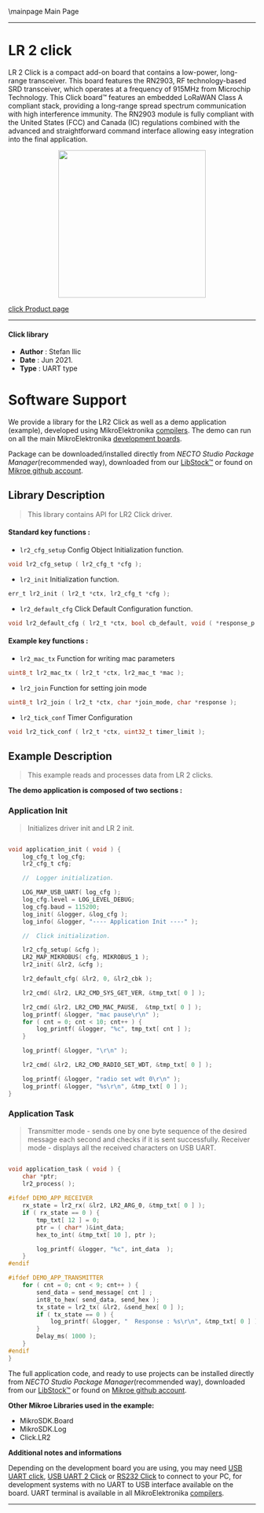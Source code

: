 \mainpage Main Page

---
# LR 2 click

LR 2 Click is a compact add-on board that contains a low-power, long-range transceiver. This board features the RN2903, RF technology-based SRD transceiver, which operates at a frequency of 915MHz from Microchip Technology. This Click board™ features an embedded LoRaWAN Class A compliant stack, providing a long-range spread spectrum communication with high interference immunity. The RN2903 module is fully compliant with the United States (FCC) and Canada (IC) regulations combined with the advanced and straightforward command interface allowing easy integration into the final application. 

<p align="center">
  <img src="https://download.mikroe.com/images/click_for_ide/lr_2_click.png" height=300px>
</p>

[click Product page](https://www.mikroe.com/lr-2-click)

---


#### Click library

- **Author**        : Stefan Ilic
- **Date**          : Jun 2021.
- **Type**          : UART type


# Software Support

We provide a library for the LR2 Click
as well as a demo application (example), developed using MikroElektronika
[compilers](https://www.mikroe.com/necto-studio).
The demo can run on all the main MikroElektronika [development boards](https://www.mikroe.com/development-boards).

Package can be downloaded/installed directly from *NECTO Studio Package Manager*(recommended way), downloaded from our [LibStock&trade;](https://libstock.mikroe.com) or found on [Mikroe github account](https://github.com/MikroElektronika/mikrosdk_click_v2/tree/master/clicks).

## Library Description

> This library contains API for LR2 Click driver.

#### Standard key functions :

- `lr2_cfg_setup` Config Object Initialization function.
```c
void lr2_cfg_setup ( lr2_cfg_t *cfg );
```

- `lr2_init` Initialization function.
```c
err_t lr2_init ( lr2_t *ctx, lr2_cfg_t *cfg );
```

- `lr2_default_cfg` Click Default Configuration function.
```c
void lr2_default_cfg ( lr2_t *ctx, bool cb_default, void ( *response_p )( char *response ) );
```

#### Example key functions :

- `lr2_mac_tx` Function for writing mac parameters
```c
uint8_t lr2_mac_tx ( lr2_t *ctx, lr2_mac_t *mac );
```

- `lr2_join` Function for setting join mode
```c
uint8_t lr2_join ( lr2_t *ctx, char *join_mode, char *response );
```

- `lr2_tick_conf` Timer Configuration
```c
void lr2_tick_conf ( lr2_t *ctx, uint32_t timer_limit );
```

## Example Description

> This example reads and processes data from LR 2 clicks.

**The demo application is composed of two sections :**

### Application Init

> Initializes driver init and LR 2 init.

```c

void application_init ( void ) {
    log_cfg_t log_cfg;
    lr2_cfg_t cfg;

    //  Logger initialization.

    LOG_MAP_USB_UART( log_cfg );
    log_cfg.level = LOG_LEVEL_DEBUG;
    log_cfg.baud = 115200;
    log_init( &logger, &log_cfg );
    log_info( &logger, "---- Application Init ----" );

    //  Click initialization.

    lr2_cfg_setup( &cfg );
    LR2_MAP_MIKROBUS( cfg, MIKROBUS_1 );
    lr2_init( &lr2, &cfg );

    lr2_default_cfg( &lr2, 0, &lr2_cbk );

    lr2_cmd( &lr2, LR2_CMD_SYS_GET_VER, &tmp_txt[ 0 ] );

    lr2_cmd( &lr2, LR2_CMD_MAC_PAUSE,  &tmp_txt[ 0 ] );
    log_printf( &logger, "mac pause\r\n" );
    for ( cnt = 0; cnt < 10; cnt++ ) {
        log_printf( &logger, "%c", tmp_txt[ cnt ] );
    }

    log_printf( &logger, "\r\n" );

    lr2_cmd( &lr2, LR2_CMD_RADIO_SET_WDT, &tmp_txt[ 0 ] );

    log_printf( &logger, "radio set wdt 0\r\n" );
    log_printf( &logger, "%s\r\n", &tmp_txt[ 0 ] );
}

```

### Application Task

> Transmitter mode - sends one by one byte sequence of the desired message each second and checks if it is sent successfully. Receiver mode - displays all the received characters on USB UART.

```c

void application_task ( void ) {
    char *ptr;
    lr2_process( );
    
#ifdef DEMO_APP_RECEIVER
    rx_state = lr2_rx( &lr2, LR2_ARG_0, &tmp_txt[ 0 ] );
    if ( rx_state == 0 ) {
        tmp_txt[ 12 ] = 0;
        ptr = ( char* )&int_data;
        hex_to_int( &tmp_txt[ 10 ], ptr );

        log_printf( &logger, "%c", int_data  );
    }
#endif

#ifdef DEMO_APP_TRANSMITTER
    for ( cnt = 0; cnt < 9; cnt++ ) {
        send_data = send_message[ cnt ] ;
        int8_to_hex( send_data, send_hex );
        tx_state = lr2_tx( &lr2, &send_hex[ 0 ] );
        if ( tx_state == 0 ) {
            log_printf( &logger, "  Response : %s\r\n", &tmp_txt[ 0 ] );
        }
        Delay_ms( 1000 );
    }
#endif
}

```


The full application code, and ready to use projects can be installed directly from *NECTO Studio Package Manager*(recommended way), downloaded from our [LibStock&trade;](https://libstock.mikroe.com) or found on [Mikroe github account](https://github.com/MikroElektronika/mikrosdk_click_v2/tree/master/clicks).

**Other Mikroe Libraries used in the example:**

- MikroSDK.Board
- MikroSDK.Log
- Click.LR2

**Additional notes and informations**

Depending on the development board you are using, you may need
[USB UART click](https://www.mikroe.com/usb-uart-click),
[USB UART 2 Click](https://www.mikroe.com/usb-uart-2-click) or
[RS232 Click](https://www.mikroe.com/rs232-click) to connect to your PC, for
development systems with no UART to USB interface available on the board. UART
terminal is available in all MikroElektronika
[compilers](https://shop.mikroe.com/compilers).

---

